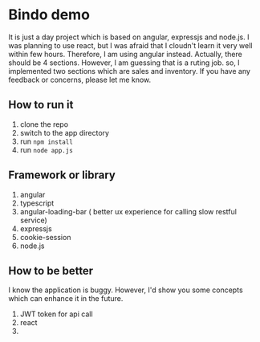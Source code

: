 # Bindo demo

It is just a day project which is based on angular, expressjs and node.js.  I was planning to use react, but I was afraid that I cloudn't learn it very well within few hours.  Therefore, I am using angular instead.  Actually,
there should be 4 sections.  However, I am guessing that is a ruting job.  so, I implemented two sections which are sales and inventory.  If you have any feedback or concerns, please let me know.

## How to run it

1. clone the repo
2. switch to the app directory
3. run `npm install`
2. run `node app.js`

## Framework or library

1. angular
2. typescript
3. angular-loading-bar ( better ux experience for calling slow restful service)
4. expressjs
5. cookie-session
6. node.js

## How to be better

I know the application is buggy.  However, I'd show you some concepts which can enhance it in the future.

1. JWT token for api call
2. react
3. 